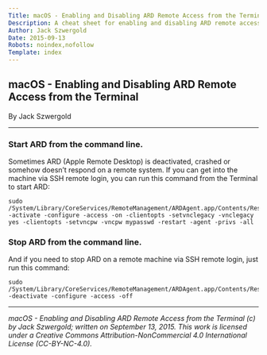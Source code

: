 ```yaml
---
Title: macOS - Enabling and Disabling ARD Remote Access from the Terminal
Description: A cheat sheet for enabling and disabling ARD remote access from the Terminal.
Author: Jack Szwergold
Date: 2015-09-13
Robots: noindex,nofollow
Template: index
---
```


## macOS - Enabling and Disabling ARD Remote Access from the Terminal

By Jack Szwergold

***

### Start ARD from the command line.

Sometimes ARD (Apple Remote Desktop) is deactivated, crashed or somehow doesn’t respond on a remote system. If you can get into the machine via SSH remote login, you can run this command from the Terminal to start ARD:

	sudo /System/Library/CoreServices/RemoteManagement/ARDAgent.app/Contents/Resources/kickstart -activate -configure -access -on -clientopts -setvnclegacy -vnclegacy yes -clientopts -setvncpw -vncpw mypasswd -restart -agent -privs -all

### Stop ARD from the command line.

And if you need to stop ARD on a remote machine via SSH remote login, just run this command:

	sudo /System/Library/CoreServices/RemoteManagement/ARDAgent.app/Contents/Resources/kickstart -deactivate -configure -access -off

***

*macOS - Enabling and Disabling ARD Remote Access from the Terminal (c) by Jack Szwergold; written on September 13, 2015. This work is licensed under a Creative Commons Attribution-NonCommercial 4.0 International License (CC-BY-NC-4.0).*